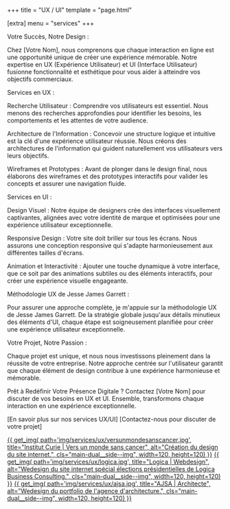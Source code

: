 +++
title = "UX / UI"
template = "page.html"

[extra]
menu = "services"
+++

Votre Succès, Notre Design :

Chez [Votre Nom], nous comprenons que chaque interaction en ligne est une opportunité unique de créer une expérience mémorable. Notre expertise en UX (Expérience Utilisateur) et UI (Interface Utilisateur) fusionne fonctionnalité et esthétique pour vous aider à atteindre vos objectifs commerciaux.

Services en UX :

Recherche Utilisateur : Comprendre vos utilisateurs est essentiel. Nous menons des recherches approfondies pour identifier les besoins, les comportements et les attentes de votre audience.

Architecture de l'Information : Concevoir une structure logique et intuitive est la clé d'une expérience utilisateur réussie. Nous créons des architectures de l'information qui guident naturellement vos utilisateurs vers leurs objectifs.

Wireframes et Prototypes : Avant de plonger dans le design final, nous élaborons des wireframes et des prototypes interactifs pour valider les concepts et assurer une navigation fluide.

Services en UI :

Design Visuel : Notre équipe de designers crée des interfaces visuellement captivantes, alignées avec votre identité de marque et optimisées pour une expérience utilisateur exceptionnelle.

Responsive Design : Votre site doit briller sur tous les écrans. Nous assurons une conception responsive qui s'adapte harmonieusement aux différentes tailles d'écrans.

Animation et Interactivité : Ajouter une touche dynamique à votre interface, que ce soit par des animations subtiles ou des éléments interactifs, pour créer une expérience visuelle engageante.

Méthodologie UX de Jesse James Garrett :

Pour assurer une approche complète, je m'appuie sur la méthodologie UX de Jesse James Garrett. De la stratégie globale jusqu'aux détails minutieux des éléments d'UI, chaque étape est soigneusement planifiée pour créer une expérience utilisateur exceptionnelle.

Votre Projet, Notre Passion :

Chaque projet est unique, et nous nous investissons pleinement dans la réussite de votre entreprise. Notre approche centrée sur l'utilisateur garantit que chaque élément de design contribue à une expérience harmonieuse et mémorable.

Prêt à Redéfinir Votre Présence Digitale ? Contactez [Votre Nom] pour discuter de vos besoins en UX et UI. Ensemble, transformons chaque interaction en une expérience exceptionnelle.

[En savoir plus sur nos services UX/UI] [Contactez-nous pour discuter de votre projet]

<div class="gallery">
    <a href="/img/services/ux/versunmondesanscancer.jpg">
    {{ get_img(
        path='img/services/ux/versunmondesanscancer.jpg',
        title="Institut Curie | Vers un monde sans cancer",
        alt="Création du design du site internet.",
        cls="main-dual__side--img",
        width=120, height=120) }}</a>
    <a href="/img/services/ux/logica.jpg">
    {{ get_img(
        path='img/services/ux/logica.jpg',
        title="Logica | Webdesign",
        alt="Wedesign du site internet spécial élections présidentielles de Logica Business Consulting.",
        cls="main-dual__side--img",
        width=120, height=120) }}</a>
    <a href="/img/services/ux/ajsa.jpg">
    {{ get_img(
        path='img/services/ux/ajsa.jpg',
        title="AJSA | Architecte",
        alt="Wedesign du portfolio de l'agence d'architecture.",
        cls="main-dual__side--img",
        width=120, height=120) }}</a>
</div>
